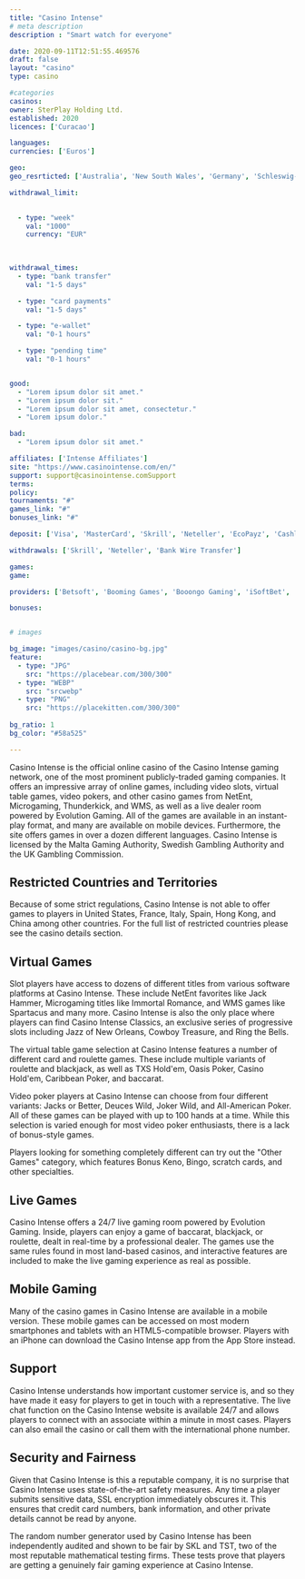 ```yaml
---
title: "Casino Intense"
# meta description
description : "Smart watch for everyone"

date: 2020-09-11T12:51:55.469576
draft: false
layout: "casino" 
type: casino

#categories
casinos: 
owner: SterPlay Holding Ltd.
established: 2020
licences: ['Curacao']

languages: 
currencies: ['Euros']

geo: 
geo_resrticted: ['Australia', 'New South Wales', 'Germany', 'Schleswig-Holstein', 'Italy', 'Spain', 'Sweden', 'Switzerland', 'United Kingdom', 'United States', 'Alabama', 'Alaska', 'American Samoa', 'Arizona', 'Arkansas', 'California', 'Colorado', 'Connecticut', 'Delaware', 'District of Columbia', 'Florida', 'Georgia(US)', 'Guam', 'Hawaii', 'Idaho', 'Illinois', 'Indiana', 'Iowa', 'Kansas', 'Kentucky', 'Louisiana', 'Maine', 'Maryland', 'Massachusetts', 'Michigan', 'Minnesota', 'Mississippi', 'Missouri', 'Montana', 'Nebraska', 'Nevada', 'New Hampshire', 'New Jersey', 'New Mexico', 'New York', 'North Carolina', 'North Dakota', 'Northern Mariana Islands', 'Ohio', 'Oklahoma', 'Oregon', 'Pennsylvania', 'Rhode Island', 'South Carolina', 'South Dakota', 'Tennessee', 'Texas', 'U.S. Virgin Islands', 'Utah', 'Vermont', 'Virginia', 'Washington', 'West Virginia', 'Wisconsin', 'Wyoming']

withdrawal_limit:

  
  - type: "week"
    val: "1000"
    currency: "EUR"
  
  

withdrawal_times:
  - type: "bank transfer"
    val: "1-5 days"

  - type: "card payments"
    val: "1-5 days"

  - type: "e-wallet"
    val: "0-1 hours"

  - type: "pending time"
    val: "0-1 hours"


good:
  - "Lorem ipsum dolor sit amet."
  - "Lorem ipsum dolor sit."
  - "Lorem ipsum dolor sit amet, consectetur."
  - "Lorem ipsum dolor."

bad:
  - "Lorem ipsum dolor sit amet."

affiliates: ['Intense Affiliates']
site: "https://www.casinointense.com/en/"
support: support@casinointense.comSupport
terms:
policy:
tournaments: "#"
games_link: "#"
bonuses_link: "#"

deposit: ['Visa', 'MasterCard', 'Skrill', 'Neteller', 'EcoPayz', 'Cashlib', 'Bitcoin', 'Bitcoin Cash', 'Litecoin', 'Ethereum', 'POLi', 'Paysafe Card', 'Interac', 'Flexepin', 'iDEAL']

withdrawals: ['Skrill', 'Neteller', 'Bank Wire Transfer']

games: 
game:

providers: ['Betsoft', 'Booming Games', 'Booongo Gaming', 'iSoftBet', 'LuckyStreak', "Play'n GO", 'Playson', 'Pragmatic Play', 'Spinomenal', 'VIVO Gaming', 'Wazdan']

bonuses:


# images

bg_image: "images/casino/casino-bg.jpg"  
feature:
  - type: "JPG" 
    src: "https://placebear.com/300/300"
  - type: "WEBP"
    src: "srcwebp"
  - type: "PNG"
    src: "https://placekitten.com/300/300"  
 
bg_ratio: 1 
bg_color: "#58a525"  

---
```


Casino Intense is the official online casino of the Casino Intense gaming network, one of the most prominent publicly-traded gaming companies. It offers an impressive array of online games, including video slots, virtual table games, video pokers, and other casino games from NetEnt, Microgaming, Thunderkick, and WMS, as well as a live dealer room powered by Evolution Gaming. All of the games are available in an instant-play format, and many are available on mobile devices. Furthermore, the site offers games in over a dozen different languages. Casino Intense is licensed by the Malta Gaming Authority, Swedish Gambling Authority and the UK Gambling Commission.

## Restricted Countries and Territories
Because of some strict regulations, Casino Intense is not able to offer games to players in United States, France, Italy, Spain, Hong Kong, and China among other countries. For the full list of restricted countries please see the casino details section.

## Virtual Games
Slot players have access to dozens of different titles from various software platforms at Casino Intense. These include NetEnt favorites like Jack Hammer, Microgaming titles like Immortal Romance, and WMS games like Spartacus and many more. Casino Intense is also the only place where players can find Casino Intense Classics, an exclusive series of progressive slots including Jazz of New Orleans, Cowboy Treasure, and Ring the Bells.

The virtual table game selection at Casino Intense features a number of different card and roulette games. These include multiple variants of roulette and blackjack, as well as TXS Hold'em, Oasis Poker, Casino Hold'em, Caribbean Poker, and baccarat.

Video poker players at Casino Intense can choose from four different variants: Jacks or Better, Deuces Wild, Joker Wild, and All-American Poker. All of these games can be played with up to 100 hands at a time. While this selection is varied enough for most video poker enthusiasts, there is a lack of bonus-style games.

Players looking for something completely different can try out the "Other Games" category, which features Bonus Keno, Bingo, scratch cards, and other specialties.

## Live Games
Casino Intense offers a 24/7 live gaming room powered by Evolution Gaming. Inside, players can enjoy a game of baccarat, blackjack, or roulette, dealt in real-time by a professional dealer. The games use the same rules found in most land-based casinos, and interactive features are included to make the live gaming experience as real as possible.

## Mobile Gaming
Many of the casino games in Casino Intense are available in a mobile version. These mobile games can be accessed on most modern smartphones and tablets with an HTML5-compatible browser. Players with an iPhone can download the Casino Intense app from the App Store instead.

## Support
Casino Intense understands how important customer service is, and so they have made it easy for players to get in touch with a representative. The live chat function on the Casino Intense website is available 24/7 and allows players to connect with an associate within a minute in most cases. Players can also email the casino or call them with the international phone number.

## Security and Fairness
Given that Casino Intense is this a reputable company, it is no surprise that Casino Intense uses state-of-the-art safety measures. Any time a player submits sensitive data, SSL encryption immediately obscures it. This ensures that credit card numbers, bank information, and other private details cannot be read by anyone.

The random number generator used by Casino Intense has been independently audited and shown to be fair by SKL and TST, two of the most reputable mathematical testing firms. These tests prove that players are getting a genuinely fair gaming experience at Casino Intense.